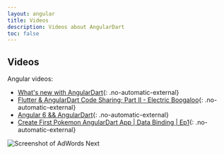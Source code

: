 ```yaml
---
layout: angular
title: Videos
description: Videos about AngularDart
toc: false
---
```


## Videos

Angular videos:

* [What's new with AngularDart](https://www.youtube.com/watch?v=-HUHRRYQl5k){: .no-automatic-external}
* [Flutter & AngularDart Code Sharing; Part II - Electric Boogaloo](https://www.youtube.com/watch?v=PLHln7wHgPE){: .no-automatic-external}
* [Angular 6 && AngularDart](https://www.youtube.com/watch?v=txEqvqKzISY){: .no-automatic-external}
* [Create First Pokemon AngularDart App \| Data Binding \| Ep1](https://www.youtube.com/watch?v=yWIFBsTT2Ag){: .no-automatic-external}
</div>
</div>

<img src="/angular/images/Google-AdWords-Next-Interface-800x342.png"
  alt="Screenshot of AdWords Next"
  title="The UI of AdWords Next">


